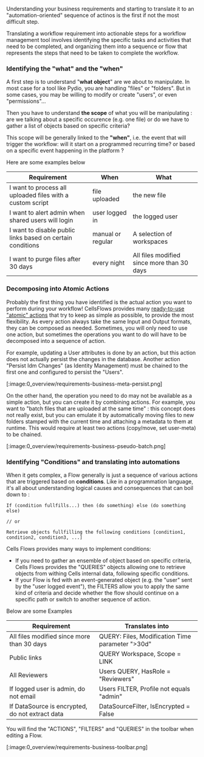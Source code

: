 Understanding your business requirements and starting to translate it to an "automation-oriented" sequence of actinos is the first if not the most difficult step. 

Translating a workflow requirement into actionable steps for a workflow management tool involves identifying the specific tasks and activities that need to be completed, and organizing them into a sequence or flow that represents the steps that need to be taken to complete the workflow. 

### Identifying the "what" and the "when"

A first step is to understand "**what object**" are we about to manipulate. In most case for a tool like Pydio, you are handling "files" or "folders". But in some cases, you may be willing to modify or create "users", or even "permissions"...  

Then you have to understand **the scope** of what you will be manipulating : are we talking about a specific occurence (e.g. one file) or do we have to gather a list of objects based on specific criteria?  

This scope will be generally linked to the **"when"**, i.e. the event that will trigger the workflow: will it start on a programmed recurring time? or based on a specific event happening in the platform ? 

Here are some examples below 

| Requirement                                                | When              | What                                       |
|------------------------------------------------------------|-------------------|--------------------------------------------|
| I want to process all uploaded files with a custom script  | file uploaded     | the new file                               |
| I want to alert admin when shared users will login         | user logged in    | the logged user                            |
| I want to disable public links based on certain conditions | manual or regular | A selection of workspaces                  |
| I want to purge files after 30 days                        | every night       | All files modified since more than 30 days |

### Decomposing into Atomic Actions

Probably the first thing you have identified is the actual action you want to perform during your workflow! CellsFlows provides many [ready-to-use "atomic" actions](./actions-and-messages) that try to keep as simple as possible, to provide the most flexibility. As every action always take the same Input and Output formats, they can be composed as needed. Sometimes, you will only need to use one action, but sometimes the operations you want to do will have to be decomposed into a sequence of action. 

For example, updating a User attributes is done by an action, but this action does not actually persist the changes in the database. Another action "Persist Idm Changes" (as Identity Management) must be chained to the first one and configured to persist the "Users". 

[:image:0_overview/requirements-business-meta-persist.png]

On the other hand, the operation you need to do may not be available as a simple action, but you can create it by combining actions. For example, you want to "batch files that are uploaded at the same time" : this concept does not really exist, but you can emulate it by automatically moving files to new folders stamped with the current time and attaching a metadata to them at runtime. This would require at least two actions (copy/move, set user-meta) to be chained.

[:image:0_overview/requirements-business-pseudo-batch.png]

### Identifying "Conditions" and translating into automations

When it gets complex, a Flow generally is just a sequence of various actions that are triggered based on **conditions**. Like in a programmation language, it's all about understanding logical causes and consequences that can boil down to :

```
If (condition fullfills...) then (do something) else (do something else)

// or

Retrieve objects fullfilling the following conditions [condition1, condition2, condition3, ...]
```

Cells Flows provides many ways to implement conditions:

- If you need to gather an ensemble of object based on specific criteria, Cells Flows provides the "QUERIES" objects allowing one to retrieve objects from withing Cells internal data, following specific conditions. 
- If your Flow is fed with an event-generated object (e.g. the "user" sent by the "user logged event"), the FILTERS allow you to apply the same kind of criteria and decide whether the flow should continue on a specific path or switch to another sequence of action. 

Below are some Examples

| Requirement                                     | Translates into                                  |
|-------------------------------------------------|--------------------------------------------------|
| All files modified since more than 30 days      | QUERY: Files, Modification Time parameter ">30d" |
| Public links                                    | QUERY Workspace, Scope = LINK                    |
| All Reviewers                                   | Users QUERY,  HasRole = "Reviewers"              |
| If logged user is admin, do not email           | Users FILTER, Profile not equals "admin"         |
| If DataSource is encrypted, do not extract data | DataSourceFilter, IsEncrypted = False            |

You will find the "ACTIONS", "FILTERS" and "QUERIES" in the toolbar when editing a Flow.

[:image:0_overview/requirements-business-toolbar.png]
